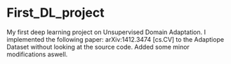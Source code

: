# First_DL_project
My first deep learning project on Unsupervised Domain Adaptation.
I implemented the following paper: arXiv:1412.3474 [cs.CV] to the Adaptiope Dataset without looking at the source code.
Added some minor modifications aswell.
